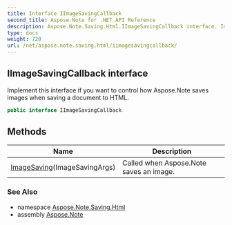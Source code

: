 ```yaml
---
title: Interface IImageSavingCallback
second_title: Aspose.Note for .NET API Reference
description: Aspose.Note.Saving.Html.IImageSavingCallback interface. Implement this interface if you want to control how Aspose.Note saves images when saving a document to HTML
type: docs
weight: 720
url: /net/aspose.note.saving.html/iimagesavingcallback/
---
```

## IImageSavingCallback interface

Implement this interface if you want to control how Aspose.Note saves images when saving a document to HTML.

```csharp
public interface IImageSavingCallback
```

## Methods

| Name | Description |
| --- | --- |
| [ImageSaving](../../aspose.note.saving.html/iimagesavingcallback/imagesaving/)(ImageSavingArgs) | Called when Aspose.Note saves an image. |

### See Also

* namespace [Aspose.Note.Saving.Html](../../aspose.note.saving.html/)
* assembly [Aspose.Note](../../)


